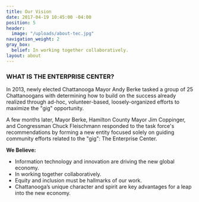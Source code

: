 ```yaml
---
title: Our Vision
date: 2017-04-19 10:45:00 -04:00
position: 5
header:
  image: "/uploads/about-tec.jpg"
navigation_weight: 2
gray_box:
  belief: In working together collaboratively.
layout: about
---
```


### WHAT IS THE ENTERPRISE CENTER?

In 2013, newly elected Chattanooga Mayor Andy Berke tasked a group of 25 Chattanoogans with determining how to build on the success already realized through ad-hoc, volunteer-based, loosely-organized efforts to maximize the "gig" opportunity.

A few months later, Mayor Berke, Hamilton County Mayor Jim Coppinger, and Congressman Chuck Fleischmann responded to the task force's recommendations by forming a new entity focused solely on guiding community efforts related to the "gig": The Enterprise Center.

**We Believe:**
* Information technology and innovation are driving the new global economy.
* In working together collaboratively.
* Equity and inclusion must be hallmarks of our work.
* Chattanooga’s unique character and spirit are key advantages for a leap into the new economy.
